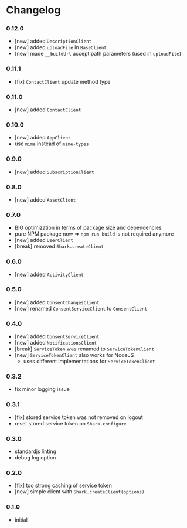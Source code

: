 # Changelog

### 0.12.0
- [new] added `DescriptionClient`
- [new] added `uploadFile` in `BaseClient`
- [new] made `__buildUrl` accept path parameters (used in `uploadFile`)

### 0.11.1
- [fix] `ContactClient` update method type

### 0.11.0
- [new] added `ContactClient`

### 0.10.0
- [new] added `AppClient`
- use `mime` instead of `mime-types`

### 0.9.0
- [new] added `SubscriptionClient`

### 0.8.0
- [new] added `AssetClient`

### 0.7.0
- BIG optimization in terms of package size and dependencies
- pure NPM package now => `npm run build` is not required anymore
- [new] added `UserClient`
- [break] removed `Shark.createClient`

### 0.6.0
- [new] added `ActivityClient`

### 0.5.0
- [new] added `ConsentChangesClient`
- [new] renamed `ConsentServiceClient` to `ConsentClient`

### 0.4.0
- [new] added `ConsentServiceClient`
- [new] added `NotificationsClient`
- [break] `ServiceToken` was renamed to `ServiceTokenClient`
- [new] `ServiceTokenClient` also works for NodeJS
  - uses different implementations for `ServiceTokenClient`

### 0.3.2
- fix minor logging issue

### 0.3.1
- [fix] stored service token was not removed on logout
- reset stored service token on `Shark.configure`

### 0.3.0
- standardjs linting
- debug log option

### 0.2.0
- [fix] too strong caching of service token
- [new] simple client with `Shark.createClient(options)`

### 0.1.0
- initial
